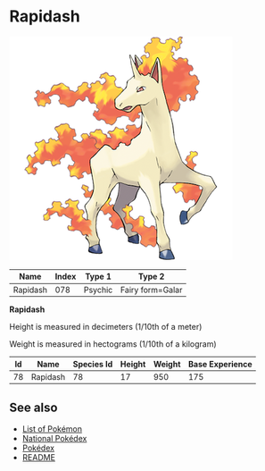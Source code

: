 # Rapidash


![Rapidash](images/078.png)

| **Name** | **Index** | **Type 1** | **Type 2** |
|----|----|----|----|
| Rapidash | 078 | Psychic | Fairy form=Galar  |

**Rapidash** 


Height is measured in decimeters (1/10th of a meter)

Weight is measured in hectograms (1/10th of a kilogram)

| **Id** | **Name** | **Species Id** | **Height** | **Weight** | **Base Experience** |
|--------|----------|----------------|------------|------------|---------------------|
| 78 | Rapidash | 78 | 17 | 950 | 175 |


## See also

- [List of Pokémon](../pokemon.md)
- [National Pokédex](../national_pokedex.md)
- [Pokédex](../pokedex.md)
- [README](../README.md)
